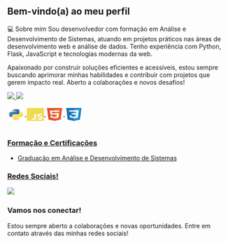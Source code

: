 ## Bem-vindo(a) ao meu perfil  

💻 Sobre mim
Sou desenvolvedor com formação em Análise e Desenvolvimento de Sistemas, atuando em projetos práticos nas áreas de desenvolvimento web e análise de dados. Tenho experiência com Python, Flask, JavaScript e tecnologias modernas da web.

Apaixonado por construir soluções eficientes e acessíveis, estou sempre buscando aprimorar minhas habilidades e contribuir com projetos que gerem impacto real. Aberto a colaborações e novos desafios!



<div>
   <a href="https://github.com/jacksonpessoas">
   <img height="180em" src="https://github-readme-stats.vercel.app/api?username=jacksonpessoas&show_icons=true&theme=tokyonight&include_all_commits=true&count_private=true"/>
   <img height="180em" src="https://github-readme-stats.vercel.app/api/top-langs/?username=jacksonpessoas&layout=compact&langs_count=6&theme=tokyonight"/>
</div>
    
<div style="display: inline_block"><br>
 <img align="center" alt="Python" height="30" width="40" src="https://raw.githubusercontent.com/devicons/devicon/master/icons/python/python-original.svg">
  <img align="center" alt="Js" height="30" width="40" src="https://raw.githubusercontent.com/devicons/devicon/master/icons/javascript/javascript-plain.svg">
  <img align="center" alt="HTML" height="30" width="40" src="https://raw.githubusercontent.com/devicons/devicon/master/icons/html5/html5-original.svg">
  <img align="center" alt="CSS" height="30" width="40" src="https://raw.githubusercontent.com/devicons/devicon/master/icons/css3/css3-original.svg">
</div>
 
<br>
 

### Formação e Certificações
- Graduação em Análise e Desenvolvimento de Sistemas


### Redes Sociais!
<div> 
    <a href="https://www.linkedin.com/in/jackson-pessoa-soares" target="_blank"><img src="https://img.shields.io/badge/-LinkedIn-%230077B5?style=for-the-badge&logo=linkedin&logoColor=white" target="_blank"></a>
</div>

### Vamos nos conectar!
Estou sempre aberto a colaborações e novas oportunidades. Entre em contato através das minhas redes sociais!
